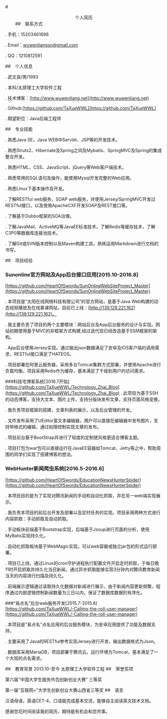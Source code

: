 #　<center>个人简历</center>　　
##　联系方式

. 手机：15203461698

. Email：[wuwenliangsn@gmail.com](wuwenliangsn@gmail.com)

. QQ：1210812591

##　个人信息

. 武文良/男/1993

. 本科/太原理工大学软件工程

. 技术博客：[http://www.wuwenliang.net](http://www.wuwenliang.net)

. Github:[https://github.com/TaXueWWL](https://github.com/TaXueWWL)

. 期望职位：Java后端工程师

##　专业技能

. 熟悉Java SE，Java WEB中Servlet、JSP等的开发技术。

. 熟悉Struts2、Hibernate及Spring之间及Mybatis、SpringMVC及Spring的集成整合开发。

. 熟悉HTML、CSS、JavaScript、jQuery等Web客户端技术。

. 熟悉常用的SQL语句及操作，能使用Mysql开发完整的Web应用。

. 熟悉Linux下基本操作及开发。

. 了解RESTful web服务，SOAP web服务，并使用Jersey/SpringMVC开发过RESTful接口，以及使用ApacheCXF开发SOAP及REST接口等。

. 了解基于Dubbo框架的SOA治理。

. 了解JavaMail、ActiveMQ等JavaEE标准技术，了解Redis等缓存技术，了解C3P0等数据库连接池技术。

. 了解Git或SVN版本控制以及Maven构建工具，熟练运用Markdown进行文档的书写。

##　项目经验

### Sunonline官方网站及App后台接口应用[2015.10-2016.8]
[https://github.com/HeartOfSwords/SunOnlineWebSiteProject_Master](https://github.com/HeartOfSwords/SunOnlineWebSiteProject_Master)

. 本项目是“太阳在线网络科技有限公司”的官方网站，是基于Java Web构建的动态视频播放及在线慕课网站，目前已上线：[http://139.129.221.162](http://139.129.221.162)。

. 我主要负责了项目的两个主要模块：网站后台及App后台服务的设计与实现。网站初期使用基于MVC的非框架方式构建,经过迭代现已经改造基于SSM框架的架构。

. App后台使用Jersey实现。通过输出json数据满足了安卓及IOS客户端的调用需求，RESTful接口满足了HATEOS。

. 项目部署在阿里云服务器，采用多台Tomcat集群方式部署，并使用Apache进行负载均衡。项目采用Redis作为缓存，基本满足了千级别用户的访问需求。

###科技宅博客系统[2016.7开始]
[https://github.com/TaXueWWL/Technology_Zhai_Blog](https://github.com/TaXueWWL/Technology_Zhai_Blog)
. 此项目为基于SSH的动态博客，支持大文本、图片上传，支持分版块发布文章，支持页面风格变换。

. 我负责项目框架的搭建，文章列表的展示，以及后台管理的开发。

. 文件发布采用了UEditor富文本编辑器，用户可以直接在编辑器中发布图片，支持带格式的编辑，通过权限控制实现文章的发布。

. 项目前台基于BootStrap并进行了轻度的定制使风格更适合博客主题。

. 项目打包为war包可以直接运行在JavaEE容器如Tomcat、Jetty等之中，帮助周围的同学们实现了搭建博客的想法。

### WebHunter新闻爬虫系统[2016.5-2016.6]
[https://github.com/HeartOfSwords/EducationNewsHunterSpider](https://github.com/HeartOfSwords/EducationNewsHunterSpider)

. 本项目目的是为了实现对腾讯新闻的手动和自动化抓取，并在另一web端实现展示。

. 我负责本项目的前后台开发及部署以及定时任务的实现。项目采用两种方式进行内容抓取：手动抓取及自动抓取。

. 手动板块前端基于Bootstrap实现，后端基于Jsoup进行页面的分析，使用MyBatis实现持久化。

. 自动化抓取板块基于WebMagic实现，可以web容器或独立jar包的形式运行部署。

. 项目已上线，通过Linux的cron守护进程执行配置文件开启定时抓取，于每日晚11时开启抓取并持久化当日新闻，通过异步抓取能够实现3分钟内对腾讯教育新闻当天的内容进行扫描及持久化。

. 前端展示逻辑通过读取持久化数据对新闻进行展示，由于新闻内容更新频繁，程序通过内部逻辑控制新闻数量为三日以内，保证了数据库数据的有序化。

###“易点名”后台web服务开发[2015.7-2015.8]
[https://github.com/TaXueWWL/-Calling-the-roll-user-manager](https://github.com/TaXueWWL/-Calling-the-roll-user-manager)

. 本项目是“易点名”点名应用的后台服务模块，为安卓应用提供了功能及数据支持。

. 主要采用了Java的RESTful参考实现Jersey进行开发，输出数据格式为Json。

. 数据库采用MariaDB，项目部署于腾讯云，运行环境为Tomcat，基本满足了一个大班的点名需求。

##　教育背景
2013.10-至今 太原理工大学软件工程
##　荣誉奖项

第六届“中国大学生服务外包创新创业大赛” 三等奖

第一届“互联网+”大学生创新创业大赛山西省三等奖
##　语言

汉语母语，英语CET-4，口语能完成基本交流，能够自主阅读英文技术文档。

感谢您花时间阅读我的简历，期待能有机会和您共事。
